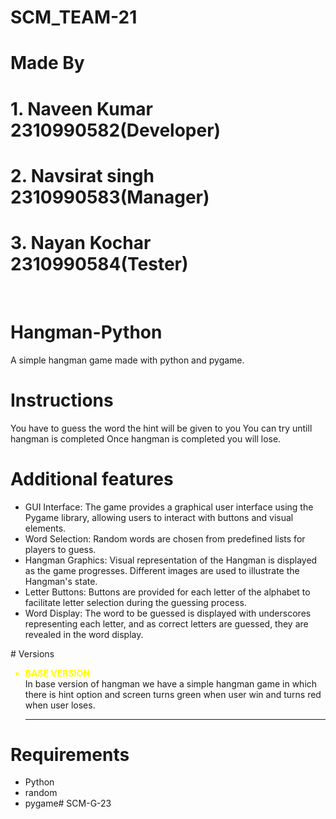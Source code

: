 # SCM_TEAM-21
# Made By 
# 1. Naveen Kumar 2310990582(Developer)
# 2. Navsirat singh 2310990583(Manager)
# 3. Nayan Kochar 2310990584(Tester)
</br>

# Hangman-Python
A simple hangman game made with python and pygame.

# Instructions
You have to guess the word the hint will be given to you 
You can try untill hangman is completed
Once hangman is completed you will lose.

# Additional features
<ul>
<li>GUI Interface: The game provides a graphical user interface using the Pygame library, allowing users to interact with buttons and visual elements.
</li>
  <li>
Word Selection: Random words are chosen from predefined lists for players to guess.</li>
<li>
Hangman Graphics: Visual representation of the Hangman is displayed as the game progresses. Different images are used to illustrate the Hangman's state.
</li>
  <li>
Letter Buttons: Buttons are provided for each letter of the alphabet to facilitate letter selection during the guessing process.</li>
<li>
Word Display: The word to be guessed is displayed with underscores representing each letter, and as correct letters are guessed, they are revealed in the word display.</li>
</ul>
# Versions
<ul>
<li style ="color: yellow; "> <b>BASE VERSION </b></li>
In base version of hangman we have a simple hangman game in which there is hint option and screen turns green when user win and turns red when user loses. </br><hr>
</ul>

# Requirements
- Python 
- random
- pygame# SCM-G-23
